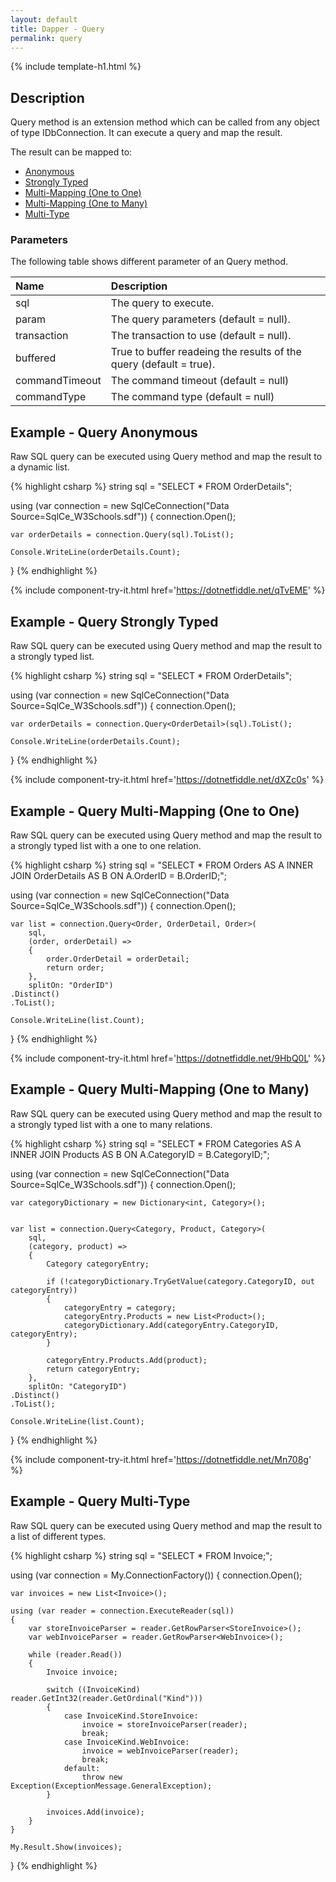 ```yaml
---
layout: default
title: Dapper - Query 
permalink: query
---
```


{% include template-h1.html %}

## Description
Query method is an extension method which can be called from any object of type IDbConnection. It can execute a query and map the result.

The result can be mapped to:

- [Anonymous](#example---query-anonymous)
- [Strongly Typed](#example---query-strongly-typed)
- [Multi-Mapping (One to One)](#example---query-multi-mapping-one-to-one)
- [Multi-Mapping (One to Many)](#example---query-multi-mapping-one-to-many)
- [Multi-Type](#example---query-multi-type)

### Parameters
The following table shows different parameter of an Query method.

| Name | Description |
| :--- | :---------- |
| sql         | The query to execute. |
| param       | The query parameters (default = null). |
| transaction | The transaction to use (default = null). |
| buffered    | True to buffer readeing the results of the query (default = true). |
| commandTimeout | The command timeout (default = null) |
| commandType    | The command type (default = null) |

## Example - Query Anonymous
Raw SQL query can be executed using Query method and map the result to a dynamic list.

{% highlight csharp %}
string sql = "SELECT * FROM OrderDetails";

using (var connection = new SqlCeConnection("Data Source=SqlCe_W3Schools.sdf"))
{
	connection.Open();
	
	var orderDetails = connection.Query(sql).ToList();

	Console.WriteLine(orderDetails.Count);
}
{% endhighlight %}

{% include component-try-it.html href='https://dotnetfiddle.net/qTvEME' %}

## Example - Query Strongly Typed
Raw SQL query can be executed using Query method and map the result to a strongly typed list.

{% highlight csharp %}
string sql = "SELECT * FROM OrderDetails";

using (var connection = new SqlCeConnection("Data Source=SqlCe_W3Schools.sdf"))
{
	connection.Open();
	
	var orderDetails = connection.Query<OrderDetail>(sql).ToList();

	Console.WriteLine(orderDetails.Count);
}
{% endhighlight %}

{% include component-try-it.html href='https://dotnetfiddle.net/dXZc0s' %}

## Example - Query Multi-Mapping (One to One)
Raw SQL query can be executed using Query method and map the result to a strongly typed list with a one to one relation.

{% highlight csharp %}
string sql = "SELECT * FROM Orders AS A INNER JOIN OrderDetails AS B ON A.OrderID = B.OrderID;";

using (var connection = new SqlCeConnection("Data Source=SqlCe_W3Schools.sdf"))
{
	connection.Open();

	var list = connection.Query<Order, OrderDetail, Order>(
     	sql,
     	(order, orderDetail) =>
     	{
         	order.OrderDetail = orderDetail;
         	return order;
     	},
     	splitOn: "OrderID")
 	.Distinct()
 	.ToList();

	Console.WriteLine(list.Count);
}
{% endhighlight %}

{% include component-try-it.html href='https://dotnetfiddle.net/9HbQ0L' %}

## Example - Query Multi-Mapping (One to Many)
Raw SQL query can be executed using Query method and map the result to a strongly typed list with a one to many relations.

{% highlight csharp %}
string sql = "SELECT * FROM Categories AS A INNER JOIN Products AS B ON A.CategoryID = B.CategoryID;";

using (var connection = new SqlCeConnection("Data Source=SqlCe_W3Schools.sdf"))
{
	connection.Open();
	
	var categoryDictionary = new Dictionary<int, Category>();
	
	
	var list = connection.Query<Category, Product, Category>(
     	sql,
     	(category, product) =>
     	{
         	Category categoryEntry;
         
         	if (!categoryDictionary.TryGetValue(category.CategoryID, out categoryEntry))
         	{
             	categoryEntry = category;
             	categoryEntry.Products = new List<Product>();
             	categoryDictionary.Add(categoryEntry.CategoryID, categoryEntry);
         	}

         	categoryEntry.Products.Add(product);
         	return categoryEntry;
     	},
     	splitOn: "CategoryID")
 	.Distinct()
 	.ToList();

	Console.WriteLine(list.Count);
}
{% endhighlight %}

{% include component-try-it.html href='https://dotnetfiddle.net/Mn708g' %}

## Example - Query Multi-Type
Raw SQL query can be executed using Query method and map the result to a list of different types.

{% highlight csharp %}
string sql = "SELECT * FROM Invoice;";

using (var connection = My.ConnectionFactory())
{
    connection.Open();

    var invoices = new List<Invoice>();

    using (var reader = connection.ExecuteReader(sql))
    {
        var storeInvoiceParser = reader.GetRowParser<StoreInvoice>();
        var webInvoiceParser = reader.GetRowParser<WebInvoice>();

        while (reader.Read())
        {
            Invoice invoice;

            switch ((InvoiceKind) reader.GetInt32(reader.GetOrdinal("Kind")))
            {
                case InvoiceKind.StoreInvoice:
                    invoice = storeInvoiceParser(reader);
                    break;
                case InvoiceKind.WebInvoice:
                    invoice = webInvoiceParser(reader);
                    break;
                default:
                    throw new Exception(ExceptionMessage.GeneralException);
            }

            invoices.Add(invoice);
        }
    }
    
    My.Result.Show(invoices);
}
{% endhighlight %}

